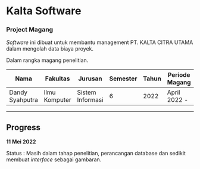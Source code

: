 # Kalta Software 
### Project Magang

*Software* ini dibuat untuk membantu management PT. KALTA CITRA UTAMA dalam mengolah data biaya proyek. 

Dalam rangka magang penelitian.


| Nama | Fakultas | Jurusan | Semester | Tahun | Periode Magang |
| ---- | -------- | ------- | -------- | ----- | --- |
| Dandy Syahputra | Ilmu Komputer | Sistem Informasi | 6 | 2022 | April 2022 - |



---
## Progress

**11 Mei 2022**

Status  :   Masih dalam tahap penelitian, perancangan database dan sedikit membuat *interface* sebagai gambaran.

